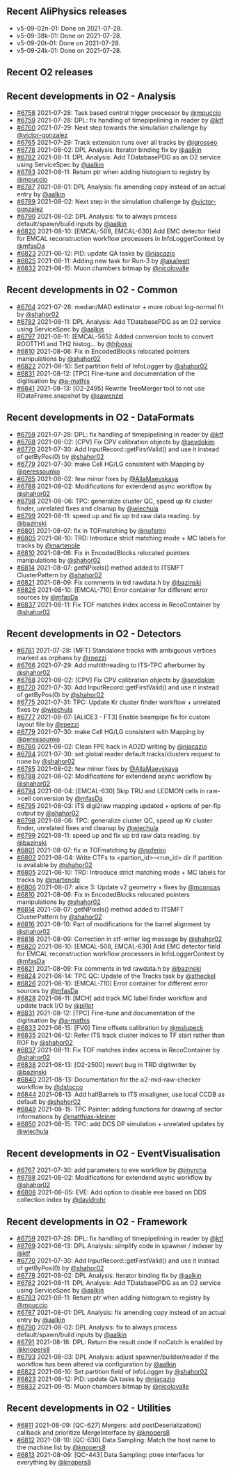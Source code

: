 ## Recent AliPhysics releases
- v5-09-02n-01: Done on 2021-07-28.
- v5-09-38k-01: Done on 2021-07-28.
- v5-09-20t-01: Done on 2021-07-28.
- v5-09-24k-01: Done on 2021-07-28.
## Recent O2 releases
## Recent developments in O2 - Analysis
- [\#6758](https://github.com/AliceO2Group/AliceO2/pull/6758) 2021-07-28: Task based central trigger processor by [@mpuccio](https://github.com/mpuccio)
- [\#6759](https://github.com/AliceO2Group/AliceO2/pull/6759) 2021-07-28: DPL: fix handling of timepipelining in reader by [@ktf](https://github.com/ktf)
- [\#6760](https://github.com/AliceO2Group/AliceO2/pull/6760) 2021-07-29: Next step towards the simulation challenge by [@victor-gonzalez](https://github.com/victor-gonzalez)
- [\#6765](https://github.com/AliceO2Group/AliceO2/pull/6765) 2021-07-29: Track extension runs over all tracks by [@jgrosseo](https://github.com/jgrosseo)
- [\#6778](https://github.com/AliceO2Group/AliceO2/pull/6778) 2021-08-02: DPL Analysis: Iterator binding fix by [@aalkin](https://github.com/aalkin)
- [\#6782](https://github.com/AliceO2Group/AliceO2/pull/6782) 2021-08-11: DPL Analysis: Add TDatabasePDG as an O2 service using ServiceSpec by [@aalkin](https://github.com/aalkin)
- [\#6783](https://github.com/AliceO2Group/AliceO2/pull/6783) 2021-08-11: Return ptr when adding histogram to registry by [@mpuccio](https://github.com/mpuccio)
- [\#6787](https://github.com/AliceO2Group/AliceO2/pull/6787) 2021-08-01: DPL Analysis: fix amending copy instead of an actual entry by [@aalkin](https://github.com/aalkin)
- [\#6789](https://github.com/AliceO2Group/AliceO2/pull/6789) 2021-08-02: Next step in the simulation challenge by [@victor-gonzalez](https://github.com/victor-gonzalez)
- [\#6790](https://github.com/AliceO2Group/AliceO2/pull/6790) 2021-08-02: DPL Analysis: fix to always process default/spawn/build inputs by [@aalkin](https://github.com/aalkin)
- [\#6820](https://github.com/AliceO2Group/AliceO2/pull/6820) 2021-08-10: [EMCAL-508, EMCAL-630] Add EMC detector field for EMCAL reconstruction workflow processers in InfoLoggerContext by [@mfasDa](https://github.com/mfasDa)
- [\#6823](https://github.com/AliceO2Group/AliceO2/pull/6823) 2021-08-12: PID: update QA tasks by [@njacazio](https://github.com/njacazio)
- [\#6825](https://github.com/AliceO2Group/AliceO2/pull/6825) 2021-08-11: Adding new task for Run-3 by [@akalweit](https://github.com/akalweit)
- [\#6832](https://github.com/AliceO2Group/AliceO2/pull/6832) 2021-08-15: Muon chambers bitmap by [@nicolovalle](https://github.com/nicolovalle)
## Recent developments in O2 - Common
- [\#6764](https://github.com/AliceO2Group/AliceO2/pull/6764) 2021-07-28: median/MAD estimator + more robust log-normal fit by [@shahor02](https://github.com/shahor02)
- [\#6782](https://github.com/AliceO2Group/AliceO2/pull/6782) 2021-08-11: DPL Analysis: Add TDatabasePDG as an O2 service using ServiceSpec by [@aalkin](https://github.com/aalkin)
- [\#6797](https://github.com/AliceO2Group/AliceO2/pull/6797) 2021-08-11: [EMCAL-565]: Added conversion tools to convert ROOTTH1 and TH2 histog… by [@hjbossi](https://github.com/hjbossi)
- [\#6810](https://github.com/AliceO2Group/AliceO2/pull/6810) 2021-08-06: Fix in EncodedBlocks relocated pointers manipulations by [@shahor02](https://github.com/shahor02)
- [\#6822](https://github.com/AliceO2Group/AliceO2/pull/6822) 2021-08-10: Set partition field of InfoLogger by [@shahor02](https://github.com/shahor02)
- [\#6831](https://github.com/AliceO2Group/AliceO2/pull/6831) 2021-08-12: [TPC] Fine-tune and documentation of the digitisation by [@a-mathis](https://github.com/a-mathis)
- [\#6841](https://github.com/AliceO2Group/AliceO2/pull/6841) 2021-08-13: [O2-2495] Rewrite TreeMerger tool to not use RDataFrame.snapshot by [@sawenzel](https://github.com/sawenzel)
## Recent developments in O2 - DataFormats
- [\#6759](https://github.com/AliceO2Group/AliceO2/pull/6759) 2021-07-28: DPL: fix handling of timepipelining in reader by [@ktf](https://github.com/ktf)
- [\#6768](https://github.com/AliceO2Group/AliceO2/pull/6768) 2021-08-02: [CPV] Fix CPV calibration objects by [@sevdokim](https://github.com/sevdokim)
- [\#6770](https://github.com/AliceO2Group/AliceO2/pull/6770) 2021-07-30: Add InputRecord::getFirstValid() and use it instead of getByPos(0) by [@shahor02](https://github.com/shahor02)
- [\#6779](https://github.com/AliceO2Group/AliceO2/pull/6779) 2021-07-30: make Cell HG/LG consistent with Mapping by [@peressounko](https://github.com/peressounko)
- [\#6785](https://github.com/AliceO2Group/AliceO2/pull/6785) 2021-08-02: few minor fixes by [@AllaMaevskaya](https://github.com/AllaMaevskaya)
- [\#6788](https://github.com/AliceO2Group/AliceO2/pull/6788) 2021-08-02: Modifications for extendend async workflow  by [@shahor02](https://github.com/shahor02)
- [\#6798](https://github.com/AliceO2Group/AliceO2/pull/6798) 2021-08-06: TPC: generalize cluster QC, speed up Kr cluster finder, unrelated fixes and cleanup by [@wiechula](https://github.com/wiechula)
- [\#6799](https://github.com/AliceO2Group/AliceO2/pull/6799) 2021-08-11: speed up and fix up trd raw data reading. by [@bazinski](https://github.com/bazinski)
- [\#6801](https://github.com/AliceO2Group/AliceO2/pull/6801) 2021-08-07: fix in TOFmatching by [@noferini](https://github.com/noferini)
- [\#6805](https://github.com/AliceO2Group/AliceO2/pull/6805) 2021-08-10: TRD: Introduce strict matching mode + MC labels for tracks by [@martenole](https://github.com/martenole)
- [\#6810](https://github.com/AliceO2Group/AliceO2/pull/6810) 2021-08-06: Fix in EncodedBlocks relocated pointers manipulations by [@shahor02](https://github.com/shahor02)
- [\#6814](https://github.com/AliceO2Group/AliceO2/pull/6814) 2021-08-07: getNPixels() method added to ITSMFT ClusterPattern by [@shahor02](https://github.com/shahor02)
- [\#6821](https://github.com/AliceO2Group/AliceO2/pull/6821) 2021-08-09: Fix comments in trd rawdata.h by [@bazinski](https://github.com/bazinski)
- [\#6826](https://github.com/AliceO2Group/AliceO2/pull/6826) 2021-08-10: [EMCAL-710] Error container for different error sources by [@mfasDa](https://github.com/mfasDa)
- [\#6837](https://github.com/AliceO2Group/AliceO2/pull/6837) 2021-08-11: Fix TOF matches index access in RecoContainer by [@shahor02](https://github.com/shahor02)
## Recent developments in O2 - Detectors
- [\#6761](https://github.com/AliceO2Group/AliceO2/pull/6761) 2021-07-28: [MFT] Standalone tracks with ambiguous vertices marked as orphans by [@rpezzi](https://github.com/rpezzi)
- [\#6766](https://github.com/AliceO2Group/AliceO2/pull/6766) 2021-07-29: Add multithreading to ITS-TPC afterburner by [@shahor02](https://github.com/shahor02)
- [\#6768](https://github.com/AliceO2Group/AliceO2/pull/6768) 2021-08-02: [CPV] Fix CPV calibration objects by [@sevdokim](https://github.com/sevdokim)
- [\#6770](https://github.com/AliceO2Group/AliceO2/pull/6770) 2021-07-30: Add InputRecord::getFirstValid() and use it instead of getByPos(0) by [@shahor02](https://github.com/shahor02)
- [\#6775](https://github.com/AliceO2Group/AliceO2/pull/6775) 2021-07-31: TPC: Update Kr cluster finder workflow + unrelated fixes by [@wiechula](https://github.com/wiechula)
- [\#6777](https://github.com/AliceO2Group/AliceO2/pull/6777) 2021-08-07: [ALICE3 - FT3] Enable beampipe fix for custom layout file by [@rpezzi](https://github.com/rpezzi)
- [\#6779](https://github.com/AliceO2Group/AliceO2/pull/6779) 2021-07-30: make Cell HG/LG consistent with Mapping by [@peressounko](https://github.com/peressounko)
- [\#6780](https://github.com/AliceO2Group/AliceO2/pull/6780) 2021-08-02: Clean FPE hack in AO2D writing by [@njacazio](https://github.com/njacazio)
- [\#6784](https://github.com/AliceO2Group/AliceO2/pull/6784) 2021-07-30: set global reader default tracks/clusters request to none by [@shahor02](https://github.com/shahor02)
- [\#6785](https://github.com/AliceO2Group/AliceO2/pull/6785) 2021-08-02: few minor fixes by [@AllaMaevskaya](https://github.com/AllaMaevskaya)
- [\#6788](https://github.com/AliceO2Group/AliceO2/pull/6788) 2021-08-02: Modifications for extendend async workflow  by [@shahor02](https://github.com/shahor02)
- [\#6794](https://github.com/AliceO2Group/AliceO2/pull/6794) 2021-08-04: [EMCAL-630] Skip TRU and LEDMON cells in raw->cell conversion by [@mfasDa](https://github.com/mfasDa)
- [\#6795](https://github.com/AliceO2Group/AliceO2/pull/6795) 2021-08-03: ITS digi2raw mapping updated + options of per-flp output by [@shahor02](https://github.com/shahor02)
- [\#6798](https://github.com/AliceO2Group/AliceO2/pull/6798) 2021-08-06: TPC: generalize cluster QC, speed up Kr cluster finder, unrelated fixes and cleanup by [@wiechula](https://github.com/wiechula)
- [\#6799](https://github.com/AliceO2Group/AliceO2/pull/6799) 2021-08-11: speed up and fix up trd raw data reading. by [@bazinski](https://github.com/bazinski)
- [\#6801](https://github.com/AliceO2Group/AliceO2/pull/6801) 2021-08-07: fix in TOFmatching by [@noferini](https://github.com/noferini)
- [\#6802](https://github.com/AliceO2Group/AliceO2/pull/6802) 2021-08-04: Write CTFs to <partion_id>-<run_id> dir if partition is available by [@shahor02](https://github.com/shahor02)
- [\#6805](https://github.com/AliceO2Group/AliceO2/pull/6805) 2021-08-10: TRD: Introduce strict matching mode + MC labels for tracks by [@martenole](https://github.com/martenole)
- [\#6806](https://github.com/AliceO2Group/AliceO2/pull/6806) 2021-08-07: alice 3: Update v2 geometry + fixes by [@mconcas](https://github.com/mconcas)
- [\#6810](https://github.com/AliceO2Group/AliceO2/pull/6810) 2021-08-06: Fix in EncodedBlocks relocated pointers manipulations by [@shahor02](https://github.com/shahor02)
- [\#6814](https://github.com/AliceO2Group/AliceO2/pull/6814) 2021-08-07: getNPixels() method added to ITSMFT ClusterPattern by [@shahor02](https://github.com/shahor02)
- [\#6816](https://github.com/AliceO2Group/AliceO2/pull/6816) 2021-08-10: Part of modifications for the barrel alignment by [@shahor02](https://github.com/shahor02)
- [\#6818](https://github.com/AliceO2Group/AliceO2/pull/6818) 2021-08-09: Correction in ctf-writer log message by [@shahor02](https://github.com/shahor02)
- [\#6820](https://github.com/AliceO2Group/AliceO2/pull/6820) 2021-08-10: [EMCAL-508, EMCAL-630] Add EMC detector field for EMCAL reconstruction workflow processers in InfoLoggerContext by [@mfasDa](https://github.com/mfasDa)
- [\#6821](https://github.com/AliceO2Group/AliceO2/pull/6821) 2021-08-09: Fix comments in trd rawdata.h by [@bazinski](https://github.com/bazinski)
- [\#6824](https://github.com/AliceO2Group/AliceO2/pull/6824) 2021-08-14: TPC QC: Update of the Tracks task by [@stheckel](https://github.com/stheckel)
- [\#6826](https://github.com/AliceO2Group/AliceO2/pull/6826) 2021-08-10: [EMCAL-710] Error container for different error sources by [@mfasDa](https://github.com/mfasDa)
- [\#6828](https://github.com/AliceO2Group/AliceO2/pull/6828) 2021-08-11: [MCH] add track MC label finder workflow and update track I/O by [@pillot](https://github.com/pillot)
- [\#6831](https://github.com/AliceO2Group/AliceO2/pull/6831) 2021-08-12: [TPC] Fine-tune and documentation of the digitisation by [@a-mathis](https://github.com/a-mathis)
- [\#6833](https://github.com/AliceO2Group/AliceO2/pull/6833) 2021-08-15: [FV0] Time offsets calibration by [@mslupeck](https://github.com/mslupeck)
- [\#6835](https://github.com/AliceO2Group/AliceO2/pull/6835) 2021-08-12: Refer ITS track cluster indices to TF start rather than ROF by [@shahor02](https://github.com/shahor02)
- [\#6837](https://github.com/AliceO2Group/AliceO2/pull/6837) 2021-08-11: Fix TOF matches index access in RecoContainer by [@shahor02](https://github.com/shahor02)
- [\#6838](https://github.com/AliceO2Group/AliceO2/pull/6838) 2021-08-13: [O2-2500] revert bug in TRD digitwriter by [@bazinski](https://github.com/bazinski)
- [\#6840](https://github.com/AliceO2Group/AliceO2/pull/6840) 2021-08-13: Documentation for the o2-mid-raw-checker workflow by [@dstocco](https://github.com/dstocco)
- [\#6844](https://github.com/AliceO2Group/AliceO2/pull/6844) 2021-08-13: Add halfBarrels to ITS misaligner, use local CCDB as default by [@shahor02](https://github.com/shahor02)
- [\#6849](https://github.com/AliceO2Group/AliceO2/pull/6849) 2021-08-15: TPC Painter: adding functions for drawing of sector informations by [@matthias-kleiner](https://github.com/matthias-kleiner)
- [\#6850](https://github.com/AliceO2Group/AliceO2/pull/6850) 2021-08-15: TPC: add DCS DP simulation + unrelated updates by [@wiechula](https://github.com/wiechula)
## Recent developments in O2 - EventVisualisation
- [\#6767](https://github.com/AliceO2Group/AliceO2/pull/6767) 2021-07-30: add parameters to eve workflow by [@jmyrcha](https://github.com/jmyrcha)
- [\#6788](https://github.com/AliceO2Group/AliceO2/pull/6788) 2021-08-02: Modifications for extendend async workflow  by [@shahor02](https://github.com/shahor02)
- [\#6808](https://github.com/AliceO2Group/AliceO2/pull/6808) 2021-08-05: EVE: Add option to disable eve based on DDS collection index by [@davidrohr](https://github.com/davidrohr)
## Recent developments in O2 - Framework
- [\#6759](https://github.com/AliceO2Group/AliceO2/pull/6759) 2021-07-28: DPL: fix handling of timepipelining in reader by [@ktf](https://github.com/ktf)
- [\#6769](https://github.com/AliceO2Group/AliceO2/pull/6769) 2021-08-13: DPL Analysis: simplify code in spawner / indexer by [@ktf](https://github.com/ktf)
- [\#6770](https://github.com/AliceO2Group/AliceO2/pull/6770) 2021-07-30: Add InputRecord::getFirstValid() and use it instead of getByPos(0) by [@shahor02](https://github.com/shahor02)
- [\#6778](https://github.com/AliceO2Group/AliceO2/pull/6778) 2021-08-02: DPL Analysis: Iterator binding fix by [@aalkin](https://github.com/aalkin)
- [\#6782](https://github.com/AliceO2Group/AliceO2/pull/6782) 2021-08-11: DPL Analysis: Add TDatabasePDG as an O2 service using ServiceSpec by [@aalkin](https://github.com/aalkin)
- [\#6783](https://github.com/AliceO2Group/AliceO2/pull/6783) 2021-08-11: Return ptr when adding histogram to registry by [@mpuccio](https://github.com/mpuccio)
- [\#6787](https://github.com/AliceO2Group/AliceO2/pull/6787) 2021-08-01: DPL Analysis: fix amending copy instead of an actual entry by [@aalkin](https://github.com/aalkin)
- [\#6790](https://github.com/AliceO2Group/AliceO2/pull/6790) 2021-08-02: DPL Analysis: fix to always process default/spawn/build inputs by [@aalkin](https://github.com/aalkin)
- [\#6791](https://github.com/AliceO2Group/AliceO2/pull/6791) 2021-08-16: DPL: Return the result code if noCatch is enabled by [@knopers8](https://github.com/knopers8)
- [\#6793](https://github.com/AliceO2Group/AliceO2/pull/6793) 2021-08-03: DPL Analysis: adjust spawner/builder/reader if the workflow has been altered via configuration by [@aalkin](https://github.com/aalkin)
- [\#6822](https://github.com/AliceO2Group/AliceO2/pull/6822) 2021-08-10: Set partition field of InfoLogger by [@shahor02](https://github.com/shahor02)
- [\#6823](https://github.com/AliceO2Group/AliceO2/pull/6823) 2021-08-12: PID: update QA tasks by [@njacazio](https://github.com/njacazio)
- [\#6832](https://github.com/AliceO2Group/AliceO2/pull/6832) 2021-08-15: Muon chambers bitmap by [@nicolovalle](https://github.com/nicolovalle)
## Recent developments in O2 - Utilities
- [\#6811](https://github.com/AliceO2Group/AliceO2/pull/6811) 2021-08-09: [QC-627] Mergers: add postDeserialization() callback and prioritize MergeInterface by [@knopers8](https://github.com/knopers8)
- [\#6812](https://github.com/AliceO2Group/AliceO2/pull/6812) 2021-08-10: [QC-630] Data Sampling: Match the host name to the machine list by [@knopers8](https://github.com/knopers8)
- [\#6813](https://github.com/AliceO2Group/AliceO2/pull/6813) 2021-08-09: [QC-443] Data Sampling: ptree interfaces for everything by [@knopers8](https://github.com/knopers8)
